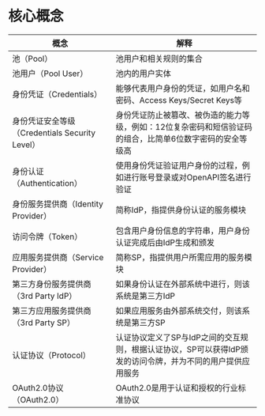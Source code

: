 # 核心概念

| 概念 | 解释 |
| ---- | ---- |
| 池（Pool）| 池用户和相关规则的集合 |
| 池用户（Pool User）| 池内的用户实体 |
| 身份凭证（Credentials）| 能够代表用户身份的凭证，如用户名和密码、Access Keys/Secret Keys等 |
| 身份凭证安全等级（Credentials Security Level）| 身份凭证防止被篡改、被伪造的能力等级，例如：12位复杂密码和短信验证码的组合，比简单6位数字密码的安全等级高 |
| 身份认证（Authentication） | 使用身份凭证验证用户身份的过程，例如进行账号登录或对OpenAPI签名进行验证 |
| 身份服务提供商（Identity Provider）| 简称IdP，指提供身份认证的服务模块 |
| 访问令牌（Token）| 包含用户身份信息的字符串，用户身份认证完成后由IdP生成和颁发 |
| 应用服务提供商（Service Provider）| 简称SP，指提供用户所需应用的服务模块 |
| 第三方身份服务提供商（3rd Party IdP）| 如果身份认证在外部系统中进行，则该系统是第三方IdP |
| 第三方应用服务提供商（3rd Party SP）| 如果应用服务由外部系统交付，则该系统是第三方SP |
| 认证协议（Protocol）| 认证协议定义了SP与IdP之间的交互规则，根据认证协议，SP可以获得IdP颁发的访问令牌，并为不同的用户提供应用服务 |
| OAuth2.0协议（OAuth2.0）| OAuth2.0是用于认证和授权的行业标准协议 |
